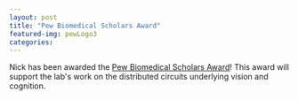 ```yaml
---
layout: post
title: "Pew Biomedical Scholars Award"
featured-img: pewLogo3
categories:
---
```


Nick has been awarded the <a href="https://www.pewtrusts.org/en/projects/pew-biomedical-scholars/directory-of-pew-scholars/">Pew Biomedical Scholars Award</a>! This award will support the lab's work on the distributed circuits underlying vision and cognition. 
